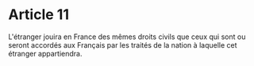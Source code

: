 # Article 11

L'étranger jouira en France des mêmes droits civils que ceux qui sont ou seront accordés aux Français par les traités de la nation à laquelle cet étranger appartiendra.